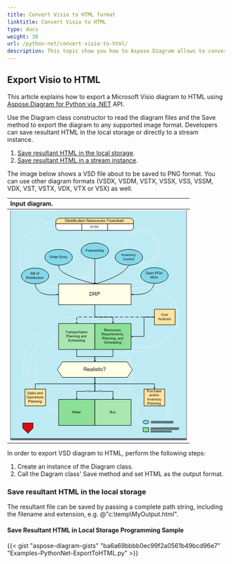 ```yaml
---
title: Convert Visio to HTML format 
linktitle: Convert Visio to HTML
type: docs
weight: 30
url: /python-net/convert-visio-to-html/
description: This topic show you how to Aspose.Diagram allows to convert Visio to html formats. Convert VSD, VSS, VDW, VST, VSDX, VSSX, VSTX, VSDM, VSTM,VSSM to html with a few lines of code.
---
```


## **Export Visio to HTML**
This article explains how to export a Microsoft Visio diagram to HTML using [Aspose.Diagram for Python via .NET](https://products.aspose.com/diagram/python-net/) API.

Use the Diagram class constructor to read the diagram files and the Save method to export the diagram to any supported image format. Developers can save resultant HTML in the local storage or directly to a stream instance.

1. [Save resultant HTML in the local storage](https://docs.aspose.com/diagram/net/convert-visio-to-html/#save-resultant-html-in-the-local-storage).
1. [Save resultant HTML in a stream instance](https://docs.aspose.com/diagram/net/convert-visio-to-html/#save-resultant-html-in-a-stream-instance).

The image below shows a VSD file about to be saved to PNG format. You can use other diagram formats (VSDX, VSDM, VSTX, VSSX, VSS, VSSM, VDX, VST, VSTX, VDX, VTX or VSX) as well.

|**Input diagram.**|
| :- |
|![todo:image_alt_text](how-to-convert-a-visio-diagram_6.png)|
In order to export VSD diagram to HTML, perform the following steps:

1. Create an instance of the Diagram class.
1. Call the Dagram class' Save method and set HTML as the output format.
### **Save resultant HTML in the local storage**
The resultant file can be saved by passing a complete path string, including the filename and extension, e.g. @"c:\temp\MyOutput.html".
#### **Save Resultant HTML in Local Storage Programming Sample**
{{< gist "aspose-diagram-gists" "ba6a69bbbb0ec99f2a0561b49bcd96e7" "Examples-PythonNet-ExportToHTML.py" >}}
